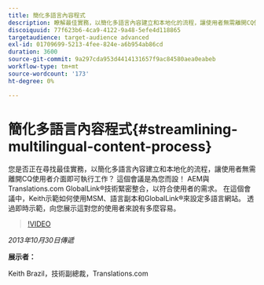 ```yaml
---
title: 簡化多語言內容程式
description: 瞭解最佳實務，以簡化多語言內容建立和本地化的流程，讓使用者無需離開CQ使用者介面即可執行工作。 AEM與Translations.com GlobalLink®技術緊密整合，以符合使用者的需求。 觀看Keith示範如何使用MSM、語言副本和GlobalLink®來建立和設定多語言網站。 透過即時示範，向您展示這對您的使用者來說有多麼容易。
discoiquuid: 77f623b6-4ca9-4122-9a48-5efe4d118865
targetaudience: target-audience advanced
exl-id: 01709699-5213-4fee-824e-a6b954ab86cd
duration: 3600
source-git-commit: 9a297cda953d4414131657f9ac84580aea0eabeb
workflow-type: tm+mt
source-wordcount: '173'
ht-degree: 0%

---
```


# 簡化多語言內容程式{#streamlining-multilingual-content-process}

您是否正在尋找最佳實務，以簡化多語言內容建立和本地化的流程，讓使用者無需離開CQ使用者介面即可執行工作？ 這個會議是為您而設！ AEM與Translations.com GlobalLink®技術緊密整合，以符合使用者的需求。 在這個會議中，Keith示範如何使用MSM、語言副本和GlobalLink®來設定多語言網站。 透過即時示範，向您展示這對您的使用者來說有多麼容易。

>[!VIDEO](https://video.tv.adobe.com/v/19569/?quality=9)

*2013年10月30日傳遞*

**展示者：**

Keith Brazil，技術副總裁，Translations.com

<!--
[Get back to the Overview](https://helpx.adobe.com/experience-manager/kt/eseminars/gems/aem-index.html)
-->
